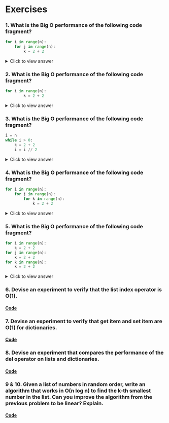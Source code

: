 # Exercises

### 1. What is the Big O performance of the following code fragment?

```python
for i in range(n):
    for j in range(n):
        k = 2 + 2
```

<details>
<summary>Click to view answer</summary>

The code contains two nested loops, each running `n` times. This results in a time complexity of $O(n^2)$.

</details>

### 2. What is the Big O performance of the following code fragment?

```python
for i in range(n):
        k = 2 + 2
```

<details>
<summary>Click to view answer</summary>

The loop runs `n` times, resulting in a time complexity of $O(n)$.

</details>

### 3. What is the Big O performance of the following code fragment?

```python
i = n
while i > 0:
    k = 2 + 2
    i = i // 2
```

<details>
<summary>Click to view answer</summary>

This is a logarithmic loop, where `i` is halved on each iteration. The time complexity is $O(\log n)$.

</details>

### 4. What is the Big O performance of the following code fragment?

```python
for i in range(n):
    for j in range(n):
        for k in range(n):
            k = 2 + 2
```

<details>
<summary>Click to view answer</summary>

There are three nested loops, each running `n` times. The time complexity is $O(n^3)$.

</details>

### 5. What is the Big O performance of the following code fragment?

```python
for i in range(n):
    k = 2 + 2
for j in range(n):
    k = 2 + 2
for k in range(n):
    k = 2 + 2
```

<details>
<summary>Click to view answer</summary>

There are three consecutive loops, each running `n` times, but since they are not nested, the total complexity is $O(n)$.

</details>


### 6. Devise an experiment to verify that the list index operator is O(1).
#### [Code](./time-it-list-index.py)

### 7. Devise an experiment to verify that get item and set item are O(1) for dictionaries.
#### [Code](./time-it-dictionary-get-set.py)

### 8. Devise an experiment that compares the performance of the del operator on lists and dictionaries.
#### [Code](./time-it-del-operator.py)

### 9 & 10. Given a list of numbers in random order, write an algorithm that works in O(n log n) to find the k-th smallest number in the list. Can you improve the algorithm from the previous problem to be linear? Explain.
#### [Code](./kth-smallest-element.py)
